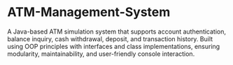 # ATM-Management-System
A Java-based ATM simulation system that supports account authentication, balance inquiry, cash withdrawal, deposit, and transaction history. Built using OOP principles with interfaces and class implementations, ensuring modularity, maintainability, and user-friendly console interaction.
